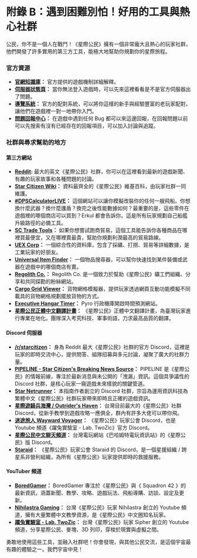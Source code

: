 # 附錄 B：遇到困難別怕！好用的工具與熱心社群

公民，你不是一個人在戰鬥！《星際公民》擁有一個非常龐大且熱心的玩家社群，他們開發了許多實用的第三方工具，能極大地幫助你規劃你的星際旅程。

### 官方資源

- **[官網知識庫](https://support.robertsspaceindustries.com/hc/en-us)：** 官方提供的遊戲機制詳細解釋。
- **[伺服器狀態頁](https://status.robertsspaceindustries.com/)：** 當你無法登入遊戲時，可以先來這裡看看是不是官方伺服器出了問題。
- **[導覽系統](https://robertsspaceindustries.com/spectrum/guide)：** 官方的配對系統，可以將你這樣的新手與經驗豐富的老玩家配對，讓他們在遊戲裡一對一地帶你入門。
- **[問題回報中心](https://issue-council.robertsspaceindustries.com/)：** 在遊戲中遇到任何 Bug 都可以來這邊回報，在回報問題以前可以先搜索有沒有已經存在的回報項目，可以加入討論與追蹤。

### 社群與尋求幫助的地方

#### 第三方網站

- **[Reddit](https://www.reddit.com/r/starcitizen/):** 最大的英文《星際公民》社群，你可以在這裡看到最新的遊戲新聞、有趣的玩家故事和各種問題的討論。
- **[Star Citizen Wiki](https://starcitizen.tools/)：** 資料最齊全的《星際公民》維基百科，由玩家社群一同維護。
- **[#DPSCalculatorLIVE](https://www.erkul.games/)：** 這個網站可以讓你模擬改裝你的任何一艘飛船。你想換什麼武器？換什麼護盾？換完之後性能數據如何？最重要的是，這些零件在遊戲裡的哪個商店可以買到？Erkul 都會告訴你。這是所有玩家規劃自己船艦升級路徑的必備工具。
- **[SC Trade Tools](https://sc-trade.tools/home)：** 如果你想嘗試跑商貿易，這個工具能告訴你各種商品在哪裡買最便宜，又在哪裡賣最貴，幫助你規劃利潤最高的貿易路線。
- **[UEX Corp](https://uexcorp.space/)：** 一個綜合性的資料庫，包含了採礦、打撈、貿易等詳細數據，是工業玩家的好朋友。
- **[Universal Item Finder](https://finder.cstone.space/)：** 一個物品搜尋器，可以幫你快速找到某件裝備或武器在遊戲中的哪個商店有賣。
- **[Regolith Co.](https://regolith.rocks/)：** Regolith Co. 是一個致力於幫助《星際公民》礦工們組織、分享和共同探勘的粉絲網站。
- **[Cargo Grid Viewer](https://sc-cargo.space/)：** 貨物網格模擬器，提供玩家透過網頁互動功能模擬不同載具的貨物網格規劃擺放貨物的方式。
- **[Executive Hangar Timer](https://contestedzonetimers.com/)：** Pyro 行政機庫開啟時間預測網站。
- **[星際公民正體中文翻譯計畫](https://www.notion.so/staraid/1502405be3fe806ea0bacb9b68aeced0)：** 《星際公民》正體中文翻譯計畫，為臺灣玩家進行專業在地化。團隊深入考究科技、軍事術語，力求最高品質的翻譯。

#### Discord 伺服器

- **[/r/starcitizen](https://discord.gg/CjFF43ZmT4)：** 身為 Reddit 最大《星際公民》社群的官方 Discord，這裡是玩家的即時交流中心，提供問答、組隊招募與多元討論，凝聚了廣大的社群力量。
- **[PIPELINE - Star Citizen's Breaking News Source](https://discord.gg/yK7bNkExyj)：** PIPELINE 是《星際公民》的情報前線，專注於最新消息與未公開的「洩漏」資訊。這個具爭議性的 Discord 社群，是核心玩家一窺遊戲未來樣貌的關鍵管道。
- **[Star Netrunner](https://discord.gg/2H8X3dq83n)：** 本指南作者創立的 Discord 社群，宗旨為運用資訊科技為繁體中文《星際公民》社群玩家帶來即時且正確的遊戲資訊。
- **[星際遊騎兵海灣 / Outrider's Haven](https://discord.gg/ZDMHJ2jXdd)：** 台灣目前最大的《星際公民》社群 Discord，從新手教學到遊戲攻略一應俱全，群內有許多大佬可以帶你飛。
- **[迷途旅人 Wayward Voyager](https://discord.gg/nTDamKVKB4)：** 《星際公民》玩家公會 Discord，也是 Youtube 頻道《躍兔實驗室 - Lab. TwoZic》官方 Discord。
- **[星際公民中文聊天頻道](https://discord.gg/KUPHXV22QB)：** 台灣電玩網站《巴哈姆特電玩資訊站》的《星際公民》版 Discord。
- **[Staraid](https://discord.gg/53Ex3tgQkM)：** 《星際公民》玩家公會 Staraid 的 Discord，是一個星援組織 / 跨星系非營利組織，為所有《星際公民》玩家提供即時的救援服務。

#### YouTuber 頻道

- **[BoredGamer](http://googleusercontent.com/youtube/0)：** BoredGamer 專注於《星際公民》與《 Squadron 42 》的最新資訊，涵蓋新聞、教學、攻略、遊戲玩法、飛船導購、訪談、設定及更新。
- **[Nihilastra Gaming](https://www.youtube.com/@Nihilastra)：** 台灣《星際公民》玩家 Nihilastra 創立的 Youtube 頻道，擁有大量繁體中文教學資源，是《星際公民》中文圈知名玩家。
- **[躍兔實驗室 - Lab. TwoZic](https://www.youtube.com/@Lab.TwoZic)：** 台灣《星際公民》玩家 Sipher 創立的 Youtube 頻道，分享星際公民、麥塊、3D 列印，穿梭於現實與虛擬之間。

勇敢地使用這些工具，並融入社群吧！你會發現，與其他公民交流，是這個宇宙最有趣的體驗之一。我們宇宙中見！

